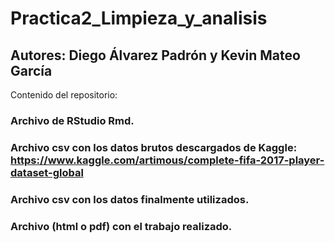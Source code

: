 # Practica2_Limpieza_y_analisis
## Autores: Diego Álvarez Padrón y Kevin Mateo García

Contenido del repositorio:
### Archivo de RStudio Rmd.
### Archivo csv con los datos brutos descargados de Kaggle: https://www.kaggle.com/artimous/complete-fifa-2017-player-dataset-global
### Archivo csv con los datos finalmente utilizados.
### Archivo (html o pdf) con el trabajo realizado.
